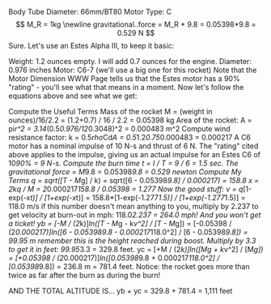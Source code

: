 Body Tube Diameter: 66mm/BT80
Motor Type: C
$$
M_R = 1kg \newline
gravitational..force = M_R * 9.8 = 0.05398*9.8 = 0.529 N
$$
Sure. Let's use an Estes Alpha III, to keep it basic:

Weight: 1.2 ounces empty. I will add 0.7 ounces for the engine.
Diameter: 0.976 inches
Motor: C6-7 (we'll use a big one for this rocket) 
Note that the Motor Dimension WWW Page tells us that the Estes motor has a 90% "rating" - you'll see what that means in a moment.
Now let's follow the equations above and see what we get:

Compute the Useful Terms
Mass of the rocket M = (weight in ounces)/16/2.2 = (1.2+0.7) / 16 / 2.2 = 0.05398 kg
Area of the rocket: A = pi*r^2 = 3.14*(0.5*0.976/12*0.3048)^2 = 0.000483 m^2
Compute wind resistance factor: k = 0.5*rho*Cd*A = 0.5*1.2*0.75*0.000483 = 0.000217
A C6 motor has a nominal impulse of 10 N-s and thrust of 6 N. The "rating" cited above applies to the impulse, giving us an actual impulse for an Estes C6 of 10*90% = 9 N-s.
Compute the burn time t = I / T = 9 / 6 = 1.5 sec.
The gravitational force = M*9.8 = 0.05398*9.8 = 0.529 newton
Compute My Terms
q = sqrt([T - M*g] / k) = sqrt([6 - 0.05398*9.8] / 0.000217) = 158.8
x = 2*k*q / M = 2*0.000217*158.8 / 0.05398 = 1.277
Now the good stuff:
v = q*[1-exp(-x*t)] / [1+exp(-x*t)] 
= 158.8*[1-exp(-1.277*1.5)] / [1+exp(-1.277*1.5)] = 118.0 m/s 
if this number doesn't mean anything to you, multiply by 2.237 to get velocity at burn-out in mph: 118.0*2.237 = 264.0 mph! And you won't get a ticket!
yb = [-M / (2*k)]*ln([T - M*g - k*v^2] / [T - M*g]) 
= [-0.05398 / (2*0.000217)]*ln([6 - 0.05398*9.8 - 0.000217*118.0^2] / [6 - 0.05398*9.8]) = 99.95 m 
remember this is the height reached during boost. Multiply by 3.3 to get it in feet: 99.95*3.3 = 329.8 feet.
yc = [+M / (2*k)]*ln([M*g + k*v^2] / [M*g]) 
= [+0.05398 / (2*0.000217)]*ln([0.05398*9.8 + 0.000217*118.0^2] / [0.05398*9.8]) 
= 236.8 m = 781.4 feet. 
Notice: the rocket goes more than twice as far after the burn as during the burn! 

AND THE TOTAL ALTITUDE IS... yb + yc = 329.8 + 781.4 = 1,111 feet
